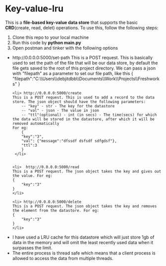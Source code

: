 # Key-value-lru
This is a <b>file-based key-value data store</b> that supports the basic <b>CRD</b>(create, read, delet) operations.
To use this, follow the following steps:
<ol>
<li> Clone this repo to your local machine
<li> Run this code by <b>python main.py</b>
<li> Open postman and tinker with the following options <br>
</ol>
<ul>
    <li> http://0.0.0.0:5000/set-path 
    This is a POST request. This is basically used to set the path of the file that will be our data store, by default the file gets saved to the root of this project directory.
    We can pass a json with "filepath" as a parameter to set our file path, like this
    {
    "filepath":"C:\\Users\\debjitdbb\\Documents\\Work\\Projects\\Freshworks"
    }
    </li>

    <li> http://0.0.0.0:5000/create
    This is a POST request. This is used to add a record to the data store. The json object should have the following parameters:
        -- "key" - str - The key for the datastore
        -- "val" - json - The value in json
        -- "ttl"(optional) - int (in secs) - The time(secs) for which the data will be stored in the datastore, after which it will be removed automatically
    For eg:
        {
        "key":"3",
        "val": {"message":"dfssdf dsfsdf sdfgdsf"},
        "ttl":3
        }
     </li>
        

    <li>  http://0.0.0.0:5000/read
    This is a POST request. The json object takes the key and gives out the value. For eg:
    {
        "key":"3"
    }
    </li>

    <li> http://0.0.0.0:5000/delete
    This is a POST request. The json object takes the key and removes the element from the datastore. For eg:
    {
        "key":"3"
    }
    </li>
</ul>

<ul>
    <li>I have used a LRU cache for this datastore which will just store 1gb of data in the memory and will omit the least recently used data when it surpasses the limit.
    <li>The entire process is thread safe which means that a client process is allowed to access the data from multiple threads.
</ul>
